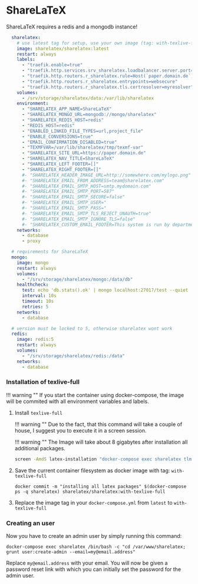 # ShareLaTeX

ShareLaTeX requires a redis and a mongodb instance!
```yaml
  sharelatex:
    # use latest tag for setup, use your own image (tag: with-texlive-full) after installation 
    image: sharelatex/sharelatex:latest
    restart: always
    labels:
      - "traefik.enable=true"
      - "traefik.http.services.srv_sharelatex.loadbalancer.server.port=80"
      - "traefik.http.routers.r_sharelatex.rule=Host(`paper.domain.de`)"
      - "traefik.http.routers.r_sharelatex.entrypoints=websecure"
      - "traefik.http.routers.r_sharelatex.tls.certresolver=myresolver"
    volumes:
      - /srv/storage/sharelatex/data:/var/lib/sharelatex
    environment:
      - "SHARELATEX_APP_NAME=ShareLaTeX"
      - "SHARELATEX_MONGO_URL=mongodb://mongo/sharelatex"
      - "SHARELATEX_REDIS_HOST=redis"
      - "REDIS_HOST=redis"
      - "ENABLED_LINKED_FILE_TYPES=url,project_file"
      - "ENABLE_CONVERSIONS=true"
      - "EMAIL_CONFIRMATION_DISABLED=true"
      - "TEXMFVAR=/var/lib/sharelatex/tmp/texmf-var"
      - "SHARELATEX_SITE_URL=https://paper.domain.de"
      - "SHARELATEX_NAV_TITLE=ShareLaTeX"
      - "SHARELATEX_LEFT_FOOTER=[]"
      - "SHARELATEX_RIGHT_FOOTER=[]"
      #- "SHARELATEX_HEADER_IMAGE_URL=http://somewhere.com/mylogo.png"
      #- "SHARELATEX_EMAIL_FROM_ADDRESS=team@sharelatex.com"
      #- "SHARELATEX_EMAIL_SMTP_HOST=smtp.mydomain.com"
      #- "SHARELATEX_EMAIL_SMTP_PORT=587"
      #- "SHARELATEX_EMAIL_SMTP_SECURE=false"
      #- "SHARELATEX_EMAIL_SMTP_USER="
      #- "SHARELATEX_EMAIL_SMTP_PASS="
      #- "SHARELATEX_EMAIL_SMTP_TLS_REJECT_UNAUTH=true"
      #- "SHARELATEX_EMAIL_SMTP_IGNORE_TLS=false"
      #- "SHARELATEX_CUSTOM_EMAIL_FOOTER=This system is run by department x"
    networks:
      - database
      - proxy

  # requirements for ShareLaTeX
  mongo:
    image: mongo
    restart: always
    volumes:
      - "/srv/storage/sharelatex/mongo:/data/db"
    healthcheck:
      test: echo 'db.stats().ok' | mongo localhost:27017/test --quiet
      interval: 10s
      timeout: 10s
      retries: 5
    networks:
      - database

  # version must be locked to 5, otherwise sharelatex wont work
  redis:
    image: redis:5
    restart: always
    volumes:
      - "/srv/storage/sharelatex/redis:/data"
    networks:
      - database
```

### Installation of texlive-full
!!! warning ""
    If you start the container using docker-compose, the image will be commited with all environment variables and labels.

1. Install `texlive-full`
   
    !!! warning ""
        Due to the fact, that this command will take a couple of house, I suggest you to execute it in a screen session.

    !!! warning ""
        The Image will take about 8 gigabytes after installation all additional packages.

    ```sh
    screen -AmdS latex-installation "docker-compose exec sharelatex tlmgr update --self; tlmgr install scheme-full"
    ```

2. Save the current container filesystem as docker image with tag: `with-texlive-full`

    ```shell
    docker commit -m "installing all latex packages" $(docker-compose ps -q sharelatex) sharelatex/sharelatex:with-texlive-full
    ```

3. Replace the image tag in your `docker-compose.yml` from `latest` to `with-texlive-full`

### Creating an user

Now you have to create an admin user by simply running this command:

```shell
docker-compose exec sharelatex /bin/bash -c "cd /var/www/sharelatex; grunt user:create-admin --email=my@email.address"
```

Replace `my@email.address` with your email. You will now be given a password reset link with which you can initially set the password for the admin user.
